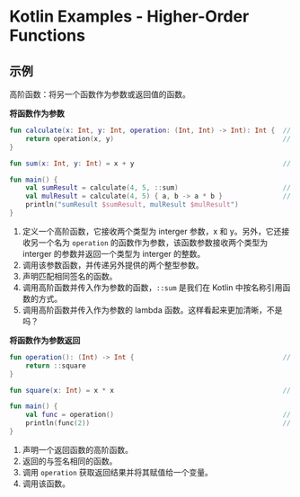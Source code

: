 # Kotlin Examples - Higher-Order Functions

## 示例

高阶函数：将另一个函数作为参数或返回值的函数。

**将函数作为参数**

```kt
fun calculate(x: Int, y: Int, operation: (Int, Int) -> Int): Int {  // 1
    return operation(x, y)                                          // 2
}

fun sum(x: Int, y: Int) = x + y                                     // 3

fun main() {
    val sumResult = calculate(4, 5, ::sum)                          // 4
    val mulResult = calculate(4, 5) { a, b -> a * b }               // 5
    println("sumResult $sumResult, mulResult $mulResult")
}
```

1. 定义一个高阶函数，它接收两个类型为 interger 参数，x 和 y。另外，它还接收另一个名为 `operation` 的函数作为参数，该函数参数接收两个类型为 interger 的参数并返回一个类型为 interger 的整数。
2. 调用该参数函数，并传递另外提供的两个整型参数。
3. 声明匹配相同签名的函数。
4. 调用高阶函数并传入作为参数的函数，`::sum` 是我们在 Kotlin 中按名称引用函数的方式。
5. 调用高阶函数并传入作为参数的 lambda 函数。这样看起来更加清晰，不是吗？


**将函数作为参数返回**

```kt
fun operation(): (Int) -> Int {                                     // 1
    return ::square
}

fun square(x: Int) = x * x                                          // 2

fun main() {
    val func = operation()                                          // 3
    println(func(2))                                                // 4
}
```

1. 声明一个返回函数的高阶函数。
2. 返回的与签名相同的函数。
3. 调用 `operation` 获取返回结果并将其赋值给一个变量。
4. 调用该函数。
